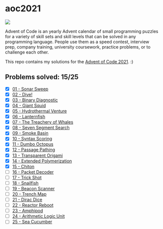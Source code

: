 # aoc2021

<img src=https://miro.medium.com/max/1200/1*-0_jKWcHzuQCPCmaXbi_qQ.jpeg>

Advent of Code is an yearly Advent calendar of small programming puzzles for a variety of skill sets and skill levels that can be solved in any programming language. People use them as a speed contest, interview prep, company training, university coursework, practice problems, or to challenge each other.

This repo contains my solutions for the [Advent of Code 2021](https://adventofcode.com/2021). :)

## Problems solved: 15/25

- [x] [01 - Sonar Sweep](https://adventofcode.com/2021/day/1)
- [x] [02 - Dive!](https://adventofcode.com/2021/day/2)
- [x] [03 - Binary Diagnostic](https://adventofcode.com/2021/day/3)
- [x] [04 - Giant Squid](https://adventofcode.com/2021/day/4)
- [x] [05 - Hydrothermal Venture](https://adventofcode.com/2021/day/5)
- [x] [06 - Lanternfish](https://adventofcode.com/2021/day/6)
- [x] [07 - The Treachery of Whales](https://adventofcode.com/2021/day/7)
- [x] [08 - Seven Segment Search](https://adventofcode.com/2021/day/8)
- [x] [09 - Smoke Basin](https://adventofcode.com/2021/day/9)
- [x] [10 - Syntax Scoring](https://adventofcode.com/2021/day/10)
- [x] [11 - Dumbo Octopus](https://adventofcode.com/2021/day/11)
- [x] [12 - Passage Pathing](https://adventofcode.com/2021/day/12)
- [x] [13 - Transparent Origami](https://adventofcode.com/2021/day/13)
- [x] [14 - Extended Polymerization](https://adventofcode.com/2021/day/14)
- [x] [15 - Chiton](https://adventofcode.com/2021/day/15)
- [ ] [16 - Packet Decoder](https://adventofcode.com/2021/day/16)
- [ ] [17 - Trick Shot](https://adventofcode.com/2021/day/17)
- [ ] [18 - Snailfish](https://adventofcode.com/2021/day/18)
- [ ] [19 - Beacon Scanner](https://adventofcode.com/2021/day/19)
- [ ] [20 - Trench Map](https://adventofcode.com/2021/day/20)
- [ ] [21 - Dirac Dice](https://adventofcode.com/2021/day/21)
- [ ] [22 - Reactor Reboot](https://adventofcode.com/2021/day/22)
- [ ] [23 - Amphipod](https://adventofcode.com/2021/day/23)
- [ ] [24 - Arithmetic Logic Unit](https://adventofcode.com/2021/day/24)
- [ ] [25 - Sea Cucumber](https://adventofcode.com/2021/day/25)
